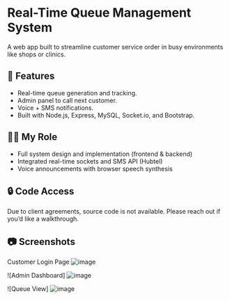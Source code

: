 
# Real-Time Queue Management System

A web app built to streamline customer service order in busy environments like shops or clinics.

## 🚀 Features
- Real-time queue generation and tracking.
- Admin panel to call next customer.
- Voice + SMS notifications.
- Built with Node.js, Express, MySQL, Socket.io, and Bootstrap.

## 👨‍💻 My Role
- Full system design and implementation (frontend & backend)
- Integrated real-time sockets and SMS API (Hubtel)
- Voice announcements with browser speech synthesis

## 🔒 Code Access
Due to client agreements, source code is not available. Please reach out if you’d like a walkthrough.

## 📷 Screenshots
Customer Login Page
![image](https://github.com/user-attachments/assets/acb493c0-401f-48c1-9583-234ecc0bd1d4)

![Admin Dashboard]
![image](https://github.com/user-attachments/assets/829196b5-4084-4a76-8d0f-17a6b42d26d3)


![Queue View]
![image](https://github.com/user-attachments/assets/fa6bbb06-2c4b-43aa-ac18-a88ca0c94ad8)



